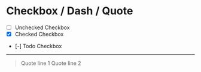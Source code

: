 # Checkbox / Dash / Quote

- [ ] Unchecked Checkbox
- [x] Checked Checkbox
- [-] Todo Checkbox

---

  > Quote line 1
  > Quote line 2
